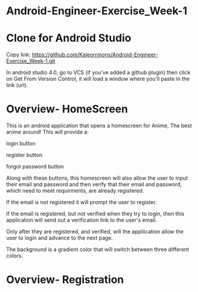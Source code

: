 # Android-Engineer-Exercise_Week-1
# Clone for Android Studio
Copy link: https://github.com/Kaleorrmons/Android-Engineer-Exercise_Week-1.git

In android studio 4.0, go to VCS (if you've added a github plugin) then click on Get From Version Control, it will load a window where you'll paste in the link (url).
# Overview- HomeScreen

This is an android application that opens a homescreen for Anime, The best anime around! This will provide a: 

login button

register button

forgot password button

Along with these buttons, this homescreen will also allow the user to input their email and password and then verify that their email and password, which need to meet requirments, are already registered. 

If the email is not registered it will prompt the user to register. 

If the email is registered, but not verified when they try to login, then this application will send out a verification link to the user's email. 

Only after they are registered, and verified, will the appliication allow the user to login and advance to the next page. 

The background is a gradient color that will switch between three different colors. 

# Overview- Registration 
